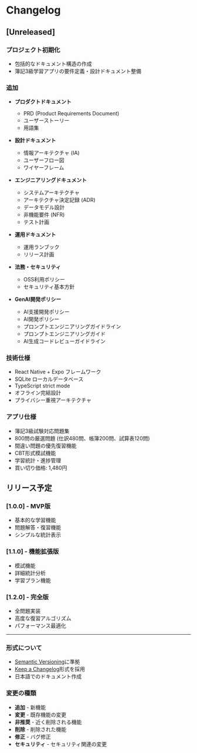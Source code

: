 # Changelog

## [Unreleased]

### プロジェクト初期化
- 包括的なドキュメント構造の作成
- 簿記3級学習アプリの要件定義・設計ドキュメント整備

### 追加
- **プロダクトドキュメント**
  - PRD (Product Requirements Document)
  - ユーザーストーリー
  - 用語集

- **設計ドキュメント**
  - 情報アーキテクチャ (IA)
  - ユーザーフロー図
  - ワイヤーフレーム

- **エンジニアリングドキュメント**
  - システムアーキテクチャ
  - アーキテクチャ決定記録 (ADR)
  - データモデル設計
  - 非機能要件 (NFR)
  - テスト計画

- **運用ドキュメント**
  - 運用ランブック
  - リリース計画

- **法務・セキュリティ**
  - OSS利用ポリシー
  - セキュリティ基本方針

- **GenAI開発ポリシー**
  - AI支援開発ポリシー
  - AI開発ポリシー
  - プロンプトエンジニアリングガイドライン
  - プロンプトエンジニアリングガイド
  - AI生成コードレビューガイドライン

### 技術仕様
- React Native + Expo フレームワーク
- SQLite ローカルデータベース
- TypeScript strict mode
- オフライン完結設計
- プライバシー重視アーキテクチャ

### アプリ仕様
- 簿記3級試験対応問題集
- 800問の厳選問題 (仕訳480問、帳簿200問、試算表120問)
- 間違い問題の優先復習機能
- CBT形式模試機能
- 学習統計・進捗管理
- 買い切り価格: 1,480円

## リリース予定

### [1.0.0] - MVP版
- 基本的な学習機能
- 問題解答・復習機能
- シンプルな統計表示

### [1.1.0] - 機能拡張版
- 模試機能
- 詳細統計分析
- 学習プラン機能

### [1.2.0] - 完全版
- 全問題実装
- 高度な復習アルゴリズム
- パフォーマンス最適化

---

### 形式について
- [Semantic Versioning](https://semver.org/)に準拠
- [Keep a Changelog](https://keepachangelog.com/)形式を採用
- 日本語でのドキュメント作成

### 変更の種類
- **追加** - 新機能
- **変更** - 既存機能の変更
- **非推奨** - 近く削除される機能
- **削除** - 削除された機能
- **修正** - バグ修正
- **セキュリティ** - セキュリティ関連の変更